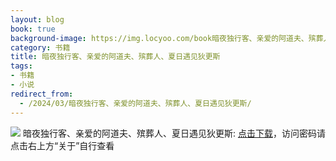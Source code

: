 ```yaml
---
layout: blog
book: true
background-image: https://img.locyoo.com/book暗夜独行客、亲爱的阿道夫、殡葬人、夏日遇见狄更斯.jpg
category: 书籍
title: 暗夜独行客、亲爱的阿道夫、殡葬人、夏日遇见狄更斯
tags:
- 书籍
- 小说
redirect_from:
  - /2024/03/暗夜独行客、亲爱的阿道夫、殡葬人、夏日遇见狄更斯/
---
```

![](https://img.locyoo.com/book暗夜独行客、亲爱的阿道夫、殡葬人、夏日遇见狄更斯.jpg)
暗夜独行客、亲爱的阿道夫、殡葬人、夏日遇见狄更斯: <a name = "ref1" href="https://url18.ctfile.com/f/50983618-1323174637-edb26f?p=3619">点击下载</a>，访问密码请点击右上方“关于”自行查看